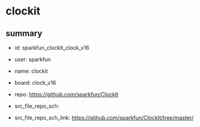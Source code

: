 # clockit
 
## summary 
* id: sparkfun_clockit_clock_v16
* user: sparkfun
* name: clockit
* board: clock_v16
* repo: https://github.com/sparkfun/ClockIt



* src_file_repo_sch: 
* src_file_repo_sch_link: https://github.com/sparkfun/ClockIt/tree/master/






